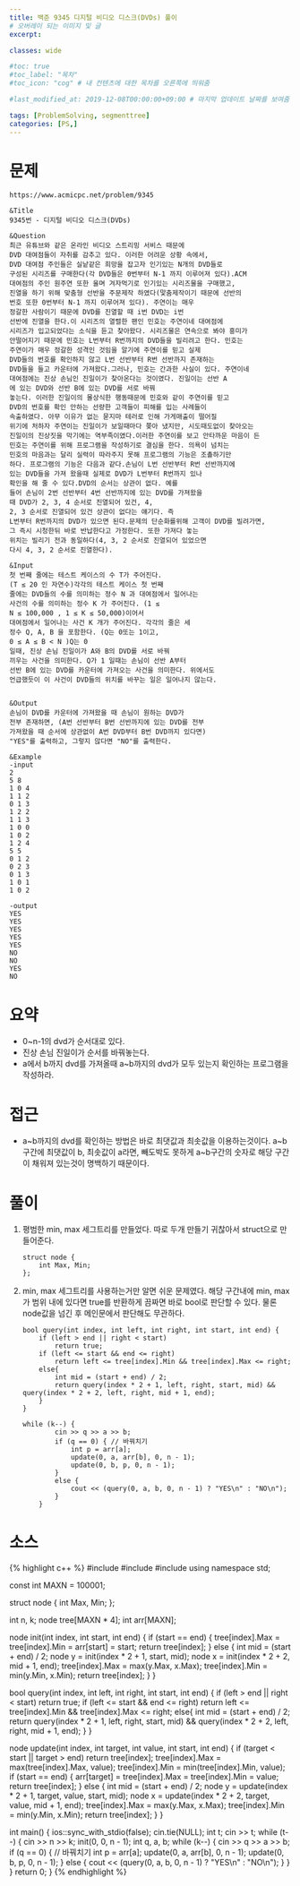 ```yaml
---
title: 백준 9345 디지털 비디오 디스크(DVDs) 풀이
# 오버레이 되는 이미지 및 글
excerpt:

classes: wide

#toc: true
#toc_label: "목차"
#toc_icon: "cog" # 내 컨텐츠에 대한 목차를 오른쪽에 띄워줌

#last_modified_at: 2019-12-08T00:00:00+09:00 # 마지막 업데이트 날짜를 보여줌

tags: [ProblemSolving, segmenttree]
categories: [PS,]
---
```


# 문제
```
https://www.acmicpc.net/problem/9345

&Title
9345번 - 디지털 비디오 디스크(DVDs)

&Question
최근 유튜브와 같은 온라인 비디오 스트리밍 서비스 때문에 
DVD 대여점들이 자취를 감추고 있다. 이러한 어려운 상황 속에서, 
DVD 대여점 주인들은 실낱같은 희망을 잡고자 인기있는 N개의 DVD들로 
구성된 시리즈를 구매한다(각 DVD들은 0번부터 N-1 까지 이루어져 있다).ACM 
대여점의 주인 원주연 또한 울며 겨자먹기로 인기있는 시리즈물을 구매했고, 
진열을 하기 위해 맞춤형 선반을 주문제작 하였다(맟춤제작이기 때문에 선반의 
번호 또한 0번부터 N-1 까지 이루어져 있다). 주연이는 매우 
정갈한 사람이기 때문에 DVD를 진열할 때 i번 DVD는 i번 
선반에 진열을 한다.이 시리즈의 열렬한 팬인 민호는 주연이네 대여점에 
시리즈가 입고되었다는 소식을 듣고 찾아왔다. 시리즈물은 연속으로 봐야 흥미가 
안떨어지기 때문에 민호는 L번부터 R번까지의 DVD들을 빌리려고 한다. 민호는 
주연이가 매우 정갈한 성격인 것임을 알기에 주연이를 믿고 실제 
DVD들의 번호를 확인하지 않고 L번 선반부터 R번 선반까지 존재하는 
DVD들을 들고 카운터에 가져왔다.그러나, 민호는 간과한 사실이 있다. 주연이네 
대여점에는 진상 손님인 진일이가 찾아온다는 것이였다. 진일이는 선반 A 
에 있는 DVD와 선반 B에 있는 DVD를 서로 바꿔 
놓는다. 이러한 진일이의 몰상식한 행동때문에 민호와 같이 주연이를 믿고 
DVD의 번호를 확인 안하는 선량한 고객들이 피해를 입는 사례들이 
속출하였다. 아무 이유가 없는 묻지마 테러로 인해 가게매출이 떨어질 
위기에 처하자 주연이는 진일이가 보일때마다 쫒아 냈지만, 시도때도없이 찾아오는 
진일이의 진상짓을 막기에는 역부족이였다.이러한 주연이를 보고 안타까운 마음이 든 
민호는 주연이를 위해 프로그램을 작성하기로 결심을 한다. 의욕이 넘치는 
민호의 마음과는 달리 실력이 따라주지 못해 프로그램의 기능은 조촐하기만 
하다. 프로그램의 기능은 다음과 같다.손님이 L번 선반부터 R번 선반까지에 
있는 DVD들을 가져 왔을때 실제로 DVD가 L번부터 R번까지 있나 
확인을 해 줄 수 있다.DVD의 순서는 상관이 없다. 예를 
들어 손님이 2번 선반부터 4번 선반까지에 있는 DVD를 가져왔을 
때 DVD가 2, 3, 4 순서로 진열되어 있건, 4, 
2, 3 순서로 진열되어 있건 상관이 없다는 얘기다. 즉 
L번부터 R번까지의 DVD가 있으면 된다.문제의 단순화를위해 고객이 DVD를 빌려가면, 
그 즉시 시청한뒤 바로 반납한다고 가정한다. 또한 가져다 놓는 
위치는 빌리기 전과 동일하다(4, 3, 2 순서로 진열되어 있었으면 
다시 4, 3, 2 순서로 진열한다). 

&Input
첫 번째 줄에는 테스트 케이스의 수 T가 주어진다. 
(T ≤ 20 인 자연수)각각의 테스트 케이스 첫 번째 
줄에는 DVD들의 수를 의미하는 정수 N 과 대여점에서 일어나는 
사건의 수를 의미하는 정수 K 가 주어진다. (1 ≤ 
N ≤ 100,000 , 1 ≤ K ≤ 50,000)이어서 
대여점에서 일어나는 사건 K 개가 주어진다. 각각의 줄은 세 
정수 Q, A, B 을 포함한다. (Q는 0또는 1이고, 
0 ≤ A ≤ B < N )Q는 0 
일때, 진상 손님 진일이가 A와 B의 DVD를 서로 바꿔 
끼우는 사건을 의미한다. Q가 1 일때는 손님이 선반 A부터 
선반 B에 있는 DVD를 카운터에 가져오는 사건을 의미한다. 위에서도 
언급했듯이 이 사건이 DVD들의 위치를 바꾸는 일은 일어나지 않는다. 


&Output
손님이 DVD를 카운터에 가져왔을 때 손님이 원하는 DVD가 
전부 존재하면, (A번 선반부터 B번 선반까지에 있는 DVD를 전부 
가져왔을 때 순서에 상관없이 A번 DVD부터 B번 DVD까지 있다면) 
"YES"를 출력하고, 그렇지 않다면 "NO"를 출력한다. 

&Example
-input
2
5 8
1 0 4
1 1 2
0 1 3
1 2 2
1 1 3
1 0 0
1 0 2
1 2 4
5 5
0 1 2
0 2 3
0 1 3
1 0 1
1 0 2

-output
YES
YES
YES
YES
YES
NO
NO
YES
NO
```

# 요약
* 0~n-1의 dvd가 순서대로 있다.
* 진상 손님 진일이가 순서를 바꿔놓는다.
* a에서 b까지 dvd를 가져올때 a~b까지의 dvd가 모두 있는지 확인하는 프로그램을 작성하라.

# 접근
* a~b까지의 dvd를 확인하는 방법은 바로 최댓값과 최솟값을 이용하는것이다. a~b구간에 최댓값이 b, 최솟값이 a라면, 빼도박도 못하게 a~b구간의 숫자로 해당 구간이 채워져 있는것이 명백하기 때문이다.

# 풀이
1. 평범한 min, max 세그트리를 만들었다. 따로 두개 만들기 귀찮아서 struct으로 만들어준다.
    ```
    struct node {
        int Max, Min;
    };
    ```
1. min, max 세그트리를 사용하는거만 알면 쉬운 문제였다. 해당 구간내에 min, max가 범위 내에 있다면 true를 반환하게 끔짜면 바로 bool로 판단할 수 있다. 물론 node값을 넘긴 후 메인문에서 판단해도 무관하다. 
    ```
    bool query(int index, int left, int right, int start, int end) {
        if (left > end || right < start)
            return true;
        if (left <= start && end <= right)
            return left <= tree[index].Min && tree[index].Max <= right;
        else{
            int mid = (start + end) / 2;
            return query(index * 2 + 1, left, right, start, mid) && query(index * 2 + 2, left, right, mid + 1, end);
        }
    }

    while (k--) {
            cin >> q >> a >> b;
            if (q == 0) { // 바꿔치기
                int p = arr[a];
                update(0, a, arr[b], 0, n - 1);
                update(0, b, p, 0, n - 1);
            }
            else {
                cout << (query(0, a, b, 0, n - 1) ? "YES\n" : "NO\n");
            }
        }
    ```

# 소스
{% highlight c++ %}
#include <iostream>
#include <cstring>
#include <algorithm>
using namespace std;

const int MAXN = 100001;

struct node {
	int Max, Min;
};

int n, k;
node tree[MAXN * 4];
int arr[MAXN];

node init(int index, int start, int end) {
	if (start == end) {
		tree[index].Max = tree[index].Min = arr[start] = start;
		return tree[index];
	}
	else {
		int mid = (start + end) / 2;
		node y = init(index * 2 + 1, start, mid);
		node x = init(index * 2 + 2, mid + 1, end);
		tree[index].Max = max(y.Max, x.Max);
		tree[index].Min = min(y.Min, x.Min);
		return tree[index];
	}
}

bool query(int index, int left, int right, int start, int end) {
	if (left > end || right < start)
		return true;
	if (left <= start && end <= right)
		return left <= tree[index].Min && tree[index].Max <= right;
	else{
		int mid = (start + end) / 2;
		return query(index * 2 + 1, left, right, start, mid) && query(index * 2 + 2, left, right, mid + 1, end);
	}
}

node update(int index, int target, int value, int start, int end) {
	if (target < start || target > end)
		return tree[index];
	tree[index].Max = max(tree[index].Max, value);
	tree[index].Min = min(tree[index].Min, value);
	if (start == end) {
		arr[target] = tree[index].Max = tree[index].Min = value;
		return tree[index];
	}
	else {
		int mid = (start + end) / 2;
		node y = update(index * 2 + 1, target, value, start, mid);
		node x = update(index * 2 + 2, target, value, mid + 1, end);
		tree[index].Max = max(y.Max, x.Max);
		tree[index].Min = min(y.Min, x.Min);
		return tree[index];
	}
}


int main() {
	ios::sync_with_stdio(false);
	cin.tie(NULL);
	int t;
	cin >> t;
	while (t--) {
		cin >> n >> k;
		init(0, 0, n - 1);
		int q, a, b;
		while (k--) {
			cin >> q >> a >> b;
			if (q == 0) { // 바꿔치기
				int p = arr[a];
				update(0, a, arr[b], 0, n - 1);
				update(0, b, p, 0, n - 1);
			}
			else {
				cout << (query(0, a, b, 0, n - 1) ? "YES\n" : "NO\n");
			}
		}
	}
	return 0;
}
{% endhighlight %}
